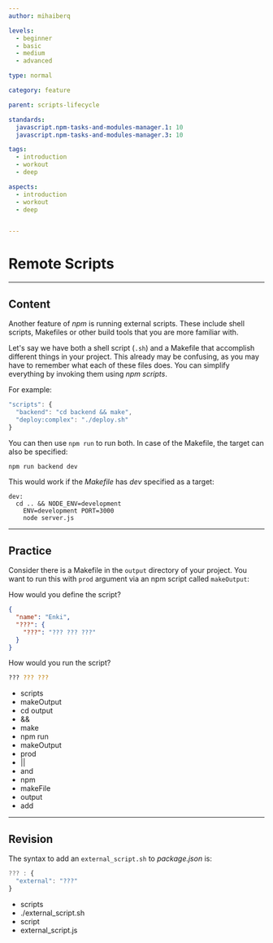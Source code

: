 ```yaml
---
author: mihaiberq

levels:
  - beginner
  - basic
  - medium
  - advanced

type: normal

category: feature

parent: scripts-lifecycle

standards:
  javascript.npm-tasks-and-modules-manager.1: 10
  javascript.npm-tasks-and-modules-manager.3: 10

tags:
  - introduction
  - workout
  - deep

aspects:
  - introduction
  - workout
  - deep


---
```

# Remote Scripts

---
## Content

Another feature of *npm* is running external scripts. These include shell scripts, Makefiles or other build tools that you are more familiar with.

Let's say we have both a shell script (`.sh`) and a Makefile that accomplish different things in your project. This already may be confusing, as you may have to remember what each of these files does. You can simplify everything by invoking them using *npm scripts*.

For example:

```javascript
"scripts": {
  "backend": "cd backend && make",
  "deploy:complex": "./deploy.sh"
}
```

You can then use `npm run` to run both. In case of the Makefile, the target can also be specified:

```bash
npm run backend dev
```

This would work if the *Makefile* has *dev* specified as a target:

```plain-text
dev:
  cd .. && NODE_ENV=development
    ENV=development PORT=3000
    node server.js
```

---
## Practice

Consider there is a Makefile in the `output` directory of your project. You want to run this with `prod` argument via an npm script called `makeOutput`:

How would you define the script?

```json
{
  "name": "Enki",
  "???": {
    "???": "??? ??? ???"
  }
}
```

How would you run the script?

```bash
??? ??? ???
```

* scripts
* makeOutput
* cd output
* &&
* make
* npm run
* makeOutput
* prod
* ||
* and
* npm
* makeFile
* output
* add

---
## Revision

The syntax to add an `external_script.sh` to *package.json* is:

```javascript
??? : {
  "external": "???"
}
```

* scripts
* ./external_script.sh
* script
* external_script.js
 
